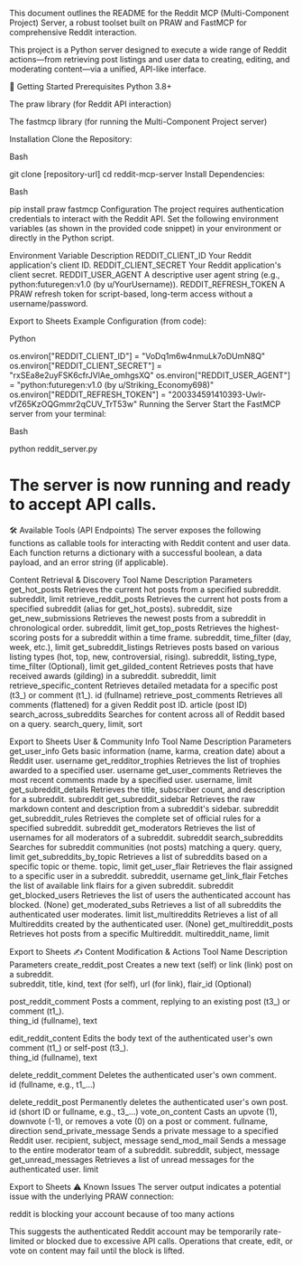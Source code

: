 
This document outlines the README for the Reddit MCP (Multi-Component Project) Server, a robust toolset built on PRAW and FastMCP for comprehensive Reddit interaction.

This project is a Python server designed to execute a wide range of Reddit actions—from retrieving post listings and user data to creating, editing, and moderating content—via a unified, API-like interface.

🚀 Getting Started
Prerequisites
Python 3.8+

The praw library (for Reddit API interaction)

The fastmcp library (for running the Multi-Component Project server)

Installation
Clone the Repository:

Bash

git clone [repository-url]
cd reddit-mcp-server
Install Dependencies:

Bash

pip install praw fastmcp
Configuration
The project requires authentication credentials to interact with the Reddit API. Set the following environment variables (as shown in the provided code snippet) in your environment or directly in the Python script.

Environment Variable	Description
REDDIT_CLIENT_ID	Your Reddit application's client ID.
REDDIT_CLIENT_SECRET	Your Reddit application's client secret.
REDDIT_USER_AGENT	A descriptive user agent string (e.g., python:futuregen:v1.0 (by u/YourUsername)).
REDDIT_REFRESH_TOKEN	A PRAW refresh token for script-based, long-term access without a username/password.

Export to Sheets
Example Configuration (from code):

Python

os.environ["REDDIT_CLIENT_ID"] = "VoDq1m6w4nmuLk7oDUmN8Q"
os.environ["REDDIT_CLIENT_SECRET"] = "rxSEa8e2uyFSK6cfrJVlAe_omhgsXQ"
os.environ["REDDIT_USER_AGENT"] = "python:futuregen:v1.0 (by u/Striking_Economy698)"
os.environ["REDDIT_REFRESH_TOKEN"] = "200334591410393-Uwlr-vfZ65KzOQGmmr2qCUV_TrT53w"
Running the Server
Start the FastMCP server from your terminal:

Bash

python reddit_server.py
# The server is now running and ready to accept API calls.
🛠️ Available Tools (API Endpoints)
The server exposes the following functions as callable tools for interacting with Reddit content and user data. Each function returns a dictionary with a successful boolean, a data payload, and an error string (if applicable).

Content Retrieval & Discovery
Tool Name	Description	Parameters
get_hot_posts	Retrieves the current hot posts from a specified subreddit.	subreddit, limit
retrieve_reddit_posts	Retrieves the current hot posts from a specified subreddit (alias for get_hot_posts).	subreddit, size
get_new_submissions	Retrieves the newest posts from a subreddit in chronological order.	subreddit, limit
get_top_posts	Retrieves the highest-scoring posts for a subreddit within a time frame.	subreddit, time_filter (day, week, etc.), limit
get_subreddit_listings	Retrieves posts based on various listing types (hot, top, new, controversial, rising).	subreddit, listing_type, time_filter (Optional), limit
get_gilded_content	Retrieves posts that have received awards (gilding) in a subreddit.	subreddit, limit
retrieve_specific_content	Retrieves detailed metadata for a specific post (t3_) or comment (t1_).	id (fullname)
retrieve_post_comments	Retrieves all comments (flattened) for a given Reddit post ID.	article (post ID)
search_across_subreddits	Searches for content across all of Reddit based on a query.	search_query, limit, sort

Export to Sheets
User & Community Info
Tool Name	Description	Parameters
get_user_info	Gets basic information (name, karma, creation date) about a Reddit user.	username
get_redditor_trophies	Retrieves the list of trophies awarded to a specified user.	username
get_user_comments	Retrieves the most recent comments made by a specified user.	username, limit
get_subreddit_details	Retrieves the title, subscriber count, and description for a subreddit.	subreddit
get_subreddit_sidebar	Retrieves the raw markdown content and description from a subreddit's sidebar.	subreddit
get_subreddit_rules	Retrieves the complete set of official rules for a specified subreddit.	subreddit
get_moderators	Retrieves the list of usernames for all moderators of a subreddit.	subreddit
search_subreddits	Searches for subreddit communities (not posts) matching a query.	query, limit
get_subreddits_by_topic	Retrieves a list of subreddits based on a specific topic or theme.	topic, limit
get_user_flair	Retrieves the flair assigned to a specific user in a subreddit.	subreddit, username
get_link_flair	Fetches the list of available link flairs for a given subreddit.	subreddit
get_blocked_users	Retrieves the list of users the authenticated account has blocked.	(None)
get_moderated_subs	Retrieves a list of all subreddits the authenticated user moderates.	limit
list_multireddits	Retrieves a list of all Multireddits created by the authenticated user.	(None)
get_multireddit_posts	Retrieves hot posts from a specific Multireddit.	multireddit_name, limit

Export to Sheets
✍️ Content Modification & Actions
Tool Name	Description	Parameters
create_reddit_post	Creates a new text (self) or link (link) post on a subreddit.		
subreddit, title, kind, text (for self), url (for link), flair_id (Optional) 

post_reddit_comment	Posts a comment, replying to an existing post (t3_) or comment (t1_).		
thing_id (fullname), text 


edit_reddit_content	Edits the body text of the authenticated user's own comment (t1_) or self-post (t3_).		
thing_id (fullname), text 

delete_reddit_comment	Deletes the authenticated user's own comment.		
id (fullname, e.g., t1_...) 

delete_reddit_post	Permanently deletes the authenticated user's own post.	id (short ID or fullname, e.g., t3_...)
vote_on_content	Casts an upvote (1), downvote (-1), or removes a vote (0) on a post or comment.	fullname, direction
send_private_message	Sends a private message to a specified Reddit user.	recipient, subject, message
send_mod_mail	Sends a message to the entire moderator team of a subreddit.	subreddit, subject, message
get_unread_messages	Retrieves a list of unread messages for the authenticated user.	limit

Export to Sheets
⚠️ Known Issues
The server output indicates a potential issue with the underlying PRAW connection:

reddit is blocking your account because of too many actions

This suggests the authenticated Reddit account may be temporarily rate-limited or blocked due to excessive API calls. Operations that create, edit, or vote on content may fail until the block is lifted.
